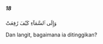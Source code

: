 ##### 18

<span class="ayah">وَإِلَى ٱلسَّمَآءِ كَيْفَ رُفِعَتْ</span>

<span class="ayah_translation">Dan langit, bagaimana ia ditinggikan?</span>
